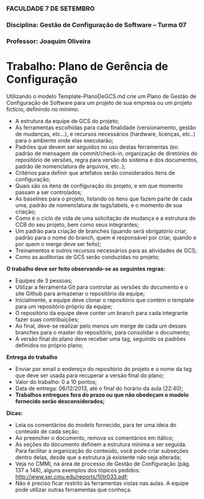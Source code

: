 ### FACULDADE 7 DE SETEMBRO
### Disciplina: Gestão de Configuração de Software – Turma 07
### Professor: Joaquim Oliveira

# Trabalho: Plano de Gerência de Configuração

Utilizando o modelo Template-PlanoDeGCS.md crie um Plano de Gestão de Configuração de Software para um projeto de sua empresa ou um projeto fictício, definindo no mínimo:

* A estrutura da equipe de GCS do projeto;
* As ferramentas escolhidas para cada finalidade (versionamento, gestão de mudanças, etc...), e recursos necessários (hardware, licenças, etc..) para o ambiente onde elas executarão;
* Padrões que devem ser seguidos no uso destas ferramentas (ex: padrão de mensagem de commit/check-in, organização de diretórios do repositório de versões, regra para versão do sistema e dos documentos, padrão de nomenclatura de arquivos, etc..);
* Critérios para definir que artefatos serão considerados itens de configuração;
* Quais são os itens de configuração do projeto, e em que momento passam a ser controlados;
* As baselines para o projeto, listando os itens que fazem parte de cada uma,  padrão de nomenclatura de tags/labels, e o momento de sua criação;
* Como é o ciclo de vida de uma solicitação de mudança e a estrutura do CCB do seu projeto, bem como seus integrantes;
* Um padrão para criação de branches (quando será obrigatório criar, padrão para o nome do branch, quem é responsável por criar, quando e por quem o merge deve ser feito);
* Treinamentos e outros recursos necessários para as atividades de GCS;
* Como as auditorias de GCS serão conduzidas no projeto;

__O trabalho deve ser feito observando-se as seguintes regras:__
* Equipes de 3 pessoas;
* Utilizar a ferramenta Git para controlar as versões do documento e o site Github para armazenar o repositório da equipe;
* Inicialmente, a equipe deve clonar o repositório que contém o template para um repositório próprio da equipe;
* O repositório da equipe deve conter um branch para cada integrante fazer suas contribuições;
* Ao final, deve-se realizar pelo menos um merge de cada um desses branches para o master do repositório, para consolidar o documento;
* A versão final do plano deve receber uma tag, seguindo os padrões definidos no próprio plano;

__Entrega do trabalho__
* Enviar por email o endereço do repositório do projeto e o nome da tag que deve ser usada para recuperar a versão final do plano;
* Valor do trabalho: 0 a 10 pontos;
* Data de entrega: 06/12/2013, até o final do horário da aula (22:40);
* __Trabalhos entregues fora do prazo ou que não obedeçam o modelo fornecido serão desconsiderados;__

__Dicas:__
* Leia os comentários do modelo fornecido, para ter uma ideia do conteúdo de cada seção;
* Ao preencher o documento, remova os comentários em itálico;
* As seções do documento definem a estrutura mínima a ser seguida. Para facilitar a organização do conteúdo, você pode criar subseções dentro delas, desde que a estrutura já existente não seja alterada;
* Veja no CMMI, na área de processo de Gestão de Configuração (pág. 137 a 148), alguns exemplos dos tópicos pedidos: http://www.sei.cmu.edu/reports/10tr033.pdf;
* Não é preciso ficar restrito às ferramentas vistas nas aulas. A equipe pode utilizar outras ferramentas que conheça.
